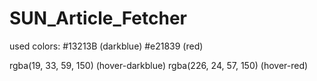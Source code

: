 # SUN_Article_Fetcher

used colors:
#13213B (darkblue)
#e21839 (red)

rgba(19, 33, 59, 150) (hover-darkblue)
rgba(226, 24, 57, 150) (hover-red)
